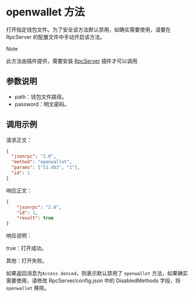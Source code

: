 # openwallet 方法

打开指定钱包文件。为了安全该方法默认禁用，如确实需要使用，请要在 RpcServer 的配置文件中手动开启该方法。

> [!Note]
>
> 此方法由插件提供，需要安装 [RpcServer](https://github.com/neo-project/neo-modules/releases) 插件才可以调用

## 参数说明

- path：钱包文件路径。
- password：明文密码。

## 调用示例

请求正文：

```json
{
  "jsonrpc": "2.0",
  "method": "openwallet",
  "params": ["11.db3", "1"],
  "id": 1
}
```

响应正文：

```json
{
    "jsonrpc": "2.0",
    "id": 1,
    "result": true
}
```

响应说明：

true：打开成功。

其他：打开失败。

如果返回消息为`Access denied`，则表示默认禁用了 `openwallet` 方法，如果确实需要使用，请修改 RpcServer/config.json 中的 DisabledMethods 字段，将 `openwallet` 移除。

